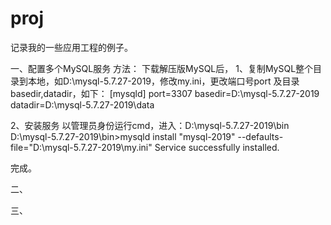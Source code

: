 # proj
记录我的一些应用工程的例子。


一、配置多个MySQL服务
方法：
下载解压版MySQL后，
1、复制MySQL整个目录到本地，如D:\mysql-5.7.27-2019，修改my.ini，更改端口号port 及目录basedir,datadir，如下：
[mysqld]
port=3307
basedir=D:\mysql-5.7.27-2019
datadir=D:\mysql-5.7.27-2019\data

2、安装服务
以管理员身份运行cmd，进入：D:\mysql-5.7.27-2019\bin
D:\mysql-5.7.27-2019\bin>mysqld install "mysql-2019" --defaults-file="D:\mysql-5.7.27-2019\my.ini"
Service successfully installed.

完成。

二、


三、
